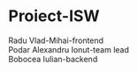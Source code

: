 # Proiect-ISW
Radu Vlad-Mihai-frontend  
Podar Alexandru Ionut-team lead  
Bobocea Iulian-backend  
